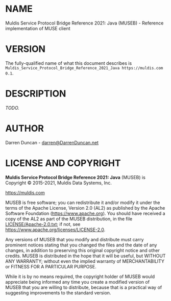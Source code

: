 # NAME

Muldis Service Protocol Bridge Reference 2021: Java (MUSEB) - Reference implementation of MUSE client

# VERSION

The fully-qualified name of what this document describes is
`Muldis_Service_Protocol_Bridge_Reference_2021_Java https://muldis.com 0.1`.

# DESCRIPTION

*TODO.*

# AUTHOR

Darren Duncan - darren@DarrenDuncan.net

# LICENSE AND COPYRIGHT

**Muldis Service Protocol Bridge Reference 2021: Java** (MUSEB) is Copyright © 2015-2021, Muldis Data Systems, Inc.

<https://muldis.com>

MUSEB is free software;
you can redistribute it and/or modify it under the terms of the Apache
License, Version 2.0 (AL2) as published by the Apache Software Foundation
(<https://www.apache.org>).  You should have received a copy of the
AL2 as part of the MUSEB distribution, in the file
[LICENSE/Apache-2.0.txt](../LICENSE/Apache-2.0.txt); if not, see
<https://www.apache.org/licenses/LICENSE-2.0>.

Any versions of MUSEB that you modify and distribute must carry prominent
notices stating that you changed the files and the date of any changes, in
addition to preserving this original copyright notice and other credits.
MUSEB is distributed in the hope that it will be
useful, but WITHOUT ANY WARRANTY; without even the implied warranty of
MERCHANTABILITY or FITNESS FOR A PARTICULAR PURPOSE.

While it is by no means required, the copyright holder of MUSEB
would appreciate being informed any time you create a modified version of
MUSEB that you are willing to distribute, because that is a
practical way of suggesting improvements to the standard version.
